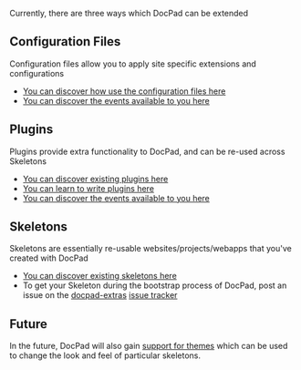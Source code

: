 Currently, there are three ways which DocPad can be extended

## Configuration Files
Configuration files allow you to apply site specific extensions and configurations
- [You can discover how use the configuration files here](https://github.com/bevry/docpad/wiki/Beginner-Guide)
- [You can discover the events available to you here](https://github.com/bevry/docpad/wiki/Events)

## Plugins
Plugins provide extra functionality to DocPad, and can be re-used across Skeletons
- [You can discover existing plugins here](https://github.com/bevry/docpad/wiki/Plugins)
- [You can learn to write plugins here](https://github.com/bevry/docpad/wiki/Writing-a-Plugin)
- [You can discover the events available to you here](https://github.com/bevry/docpad/wiki/Events)

## Skeletons
Skeletons are essentially re-usable websites/projects/webapps that you've created with DocPad
- [You can discover existing skeletons here](https://github.com/bevry/docpad/wiki/Skeletons)
- To get your Skeleton during the bootstrap process of DocPad, post an issue on the [docpad-extras](https://github.com/bevry/docpad-extras) [issue tracker](https://github.com/bevry/docpad-extras/issues)

## Future
In the future, DocPad will also gain [support for themes](https://github.com/bevry/docpad/issues/126) which can be used to change the look and feel of particular skeletons.
